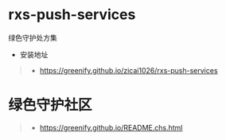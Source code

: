 # rxs-push-services
绿色守护处方集
- 安装地址
>- https://greenify.github.io/zicai1026/rxs-push-services

# 绿色守护社区
>- https://greenify.github.io/README.chs.html
